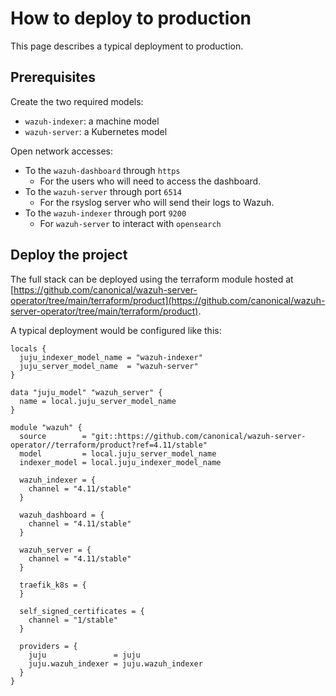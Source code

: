 # How to deploy to production

This page describes a typical deployment to production.

## Prerequisites

Create the two required models:
- `wazuh-indexer`: a machine model
- `wazuh-server`: a Kubernetes model

Open network accesses:
- To the `wazuh-dashboard` through `https`
  - For the users who will need to access the dashboard.
- To the `wazuh-server` through port `6514`
  - For the rsyslog server who will send their logs to Wazuh.
- To the `wazuh-indexer` through port `9200`
  - For `wazuh-server` to interact with `opensearch`

## Deploy the project

The full stack can be deployed using the terraform module hosted at [https://github.com/canonical/wazuh-server-operator/tree/main/terraform/product](https://github.com/canonical/wazuh-server-operator/tree/main/terraform/product).

A typical deployment would be configured like this:
```
locals {
  juju_indexer_model_name = "wazuh-indexer"
  juju_server_model_name  = "wazuh-server"
}

data "juju_model" "wazuh_server" {
  name = local.juju_server_model_name
}

module "wazuh" {
  source        = "git::https://github.com/canonical/wazuh-server-operator//terraform/product?ref=4.11/stable"
  model         = local.juju_server_model_name
  indexer_model = local.juju_indexer_model_name

  wazuh_indexer = {
    channel = "4.11/stable"
  }

  wazuh_dashboard = {
    channel = "4.11/stable"
  }

  wazuh_server = {
    channel = "4.11/stable"
  }

  traefik_k8s = {
  }

  self_signed_certificates = {
    channel = "1/stable"
  }

  providers = {
    juju               = juju
    juju.wazuh_indexer = juju.wazuh_indexer
  }
}
```